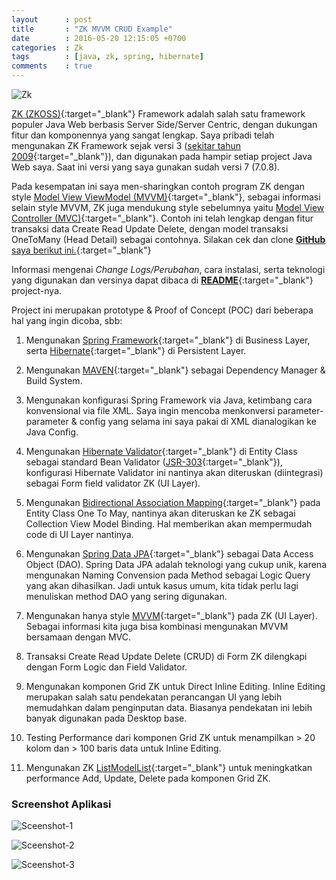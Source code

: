 ```yaml
---
layout      : post
title       : "ZK MVVM CRUD Example"
date        : 2016-05-20 12:15:05 +0700
categories  : Zk
tags        : [java, zk, spring, hibernate]
comments    : true
---
```

![Zk](https://i.imgur.com/eNMs7EI.png)

[ZK (ZKOSS)](https://www.zkoss.org){:target="_blank"} Framework adalah salah satu framework populer Java Web berbasis Server Side/Server Centric, dengan dukungan fitur dan komponennya yang sangat lengkap. Saya pribadi telah mengunakan ZK Framework sejak versi 3 ([sekitar tahun 2009](https://kurohide.wordpress.com/2010/02/19/my-java-development-stack/){:target="_blank"}), dan digunakan pada hampir setiap project Java Web saya. Saat ini versi yang saya gunakan sudah versi 7 (7.0.8).

Pada kesempatan ini saya men-sharingkan contoh program ZK dengan style [Model View ViewModel (MVVM)](http://books.zkoss.org/zk-mvvm-book/7.0/introduction_of_mvvm.html){:target="_blank"}, sebagai informasi selain style MVVM, ZK juga mendukung style sebelumnya yaitu [Model View Controller (MVC)](https://www.zkoss.org/wiki/ZK_Developer's_Reference/MVC){:target="_blank"}. Contoh ini telah lengkap dengan fitur transaksi data Create Read Update Delete, dengan model transaksi OneToMany (Head Detail) sebagai contohnya. Silakan cek dan clone [**GitHub** saya berikut ini.](https://github.com/mkdika/zkmvvmcrud){:target="_blank"}

Informasi mengenai *Change Logs/Perubahan*, cara instalasi, serta teknologi yang digunakan dan versinya dapat dibaca di [**README**](https://github.com/mkdika/zkmvvmcrud/blob/master/README.md){:target="_blank"} project-nya.

Project ini merupakan prototype & Proof of Concept (POC) dari beberapa hal yang ingin dicoba, sbb:

1. Mengunakan [Spring Framework](https://projects.spring.io/spring-framework/){:target="_blank"} di Business Layer, serta [Hibernate](http://hibernate.org/){:target="_blank"} di Persistent Layer.

2. Mengunakan [MAVEN](https://maven.apache.org/){:target="_blank"} sebagai Dependency Manager & Build System.

3. Mengunakan konfigurasi Spring Framework via Java, ketimbang cara konvensional via file XML. Saya ingin mencoba menkonversi parameter-parameter & config yang selama ini saya pakai di XML dianalogikan ke Java Config.

4. Mengunakan [Hibernate Validator](http://hibernate.org/validator/){:target="_blank"} di Entity Class sebagai standard Bean Validator ([JSR-303](http://beanvalidation.org/1.0/spec/){:target="_blank"}), konfigurasi Hibernate Validator ini nantinya akan diteruskan (diintegrasi) sebagai Form field validator ZK (UI Layer).

5. Mengunakan [Bidirectional Association Mapping](https://docs.jboss.org/hibernate/orm/3.3/reference/en/html/associations.html){:target="_blank"} pada Entity Class One To May, nantinya akan diteruskan ke ZK sebagai Collection View Model Binding. Hal memberikan akan mempermudah code di UI Layer nantinya.

6. Mengunakan [Spring Data JPA](http://docs.spring.io/spring-data/jpa/docs/current/reference/html/){:target="_blank"} sebagai Data Access Object (DAO). Spring Data JPA adalah teknologi yang cukup unik, karena mengunakan Naming Convension pada Method sebagai Logic Query yang akan dihasilkan. Jadi untuk kasus umum, kita tidak perlu lagi menuliskan method DAO yang sering digunakan.

7. Mengunakan hanya style [MVVM](http://books.zkoss.org/zk-mvvm-book/7.0/introduction_of_mvvm.html){:target="_blank"} pada ZK (UI Layer). Sebagai informasi kita juga bisa kombinasi mengunakan MVVM bersamaan dengan MVC.

8. Transaksi Create Read Update Delete (CRUD) di Form ZK dilengkapi dengan Form Logic dan Field Validator.

9. Mengunakan komponen Grid ZK untuk Direct Inline Editing. Inline Editing merupakan salah satu pendekatan perancangan UI yang lebih memudahkan dalam penginputan data. Biasanya pendekatan ini lebih banyak digunakan pada Desktop base.

10. Testing Performance dari komponen Grid ZK untuk menampilkan > 20 kolom dan > 100 baris data untuk Inline Editing.

11. Mengunakan ZK [ListModelList](http://books.zkoss.org/zk-mvvm-book/7.0/data_binding/collection_and_selection.html){:target="_blank"} untuk meningkatkan performance Add, Update, Delete pada komponen Grid ZK.

### Screenshot Aplikasi

![Sceenshot-1](https://i.imgur.com/MugWsId.png)

![Sceenshot-2](https://i.imgur.com/iWapORg.png)

![Sceenshot-3](https://i.imgur.com/WJxe6N3.png)
